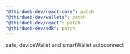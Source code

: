 ```yaml
---
"@thirdweb-dev/react-core": patch
"@thirdweb-dev/wallets": patch
"@thirdweb-dev/react": patch
"@thirdweb-dev/sdk": patch
---
```


safe, deviceWallet and smartWallet autoconnect
